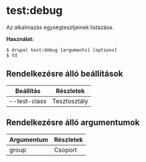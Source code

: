 # test:debug
Az alkalmazás egységtesztjeinek listázása.

**Használat:**
```
$ drupal test:debug [arguments] [options]
$ td  
```

## Rendelkezésre álló beállítások
Beállítás | Részletek
-------|-------------
--test-class | Tesztosztály

## Rendelkezésre álló argumentumok
Argumentum | Részletek
---------|-------------
group | Csoport
